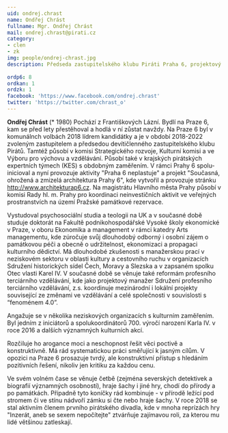 ```yaml
---
uid: ondrej.chrast
name: Ondřej Chrást
fullname: Mgr. Ondřej Chrást
mail: ondrej.chrast@pirati.cz
category: 
- clen
- zk
img: people/ondrej-chrast.jpg
description: Předseda zastupitelského klubu Piráti Praha 6, projektový manažer v oblasti kultury a vzdělávání
  
ordp6: 8
ordkan: 1
ordzk: 1
facebook: 'https://www.facebook.com/ondrej.chrast'
twitter: 'https://twitter.com/chrast_o'
---
```

**Ondřej Chrást** (* 1980) Pochází z Františkových Lázní. Bydlí na Praze 6, kam se před lety přestěhoval a hodlá v ní zůstat navždy. Na Praze 6 byl v komunálnch volbách 2018 lídrem kandidátky a je v období 2018-2022 zvoleným zastupitelem a předsedou devítičlenného zastupitelského klubu Pirátů. Tamtéž působí v komisi Strategického rozvoje, Kulturní komisi a ve Výboru pro výchovu a vzdělávání. Působí také v krajských pirátských expertních týmech (KES) s obdobným zaměřením. V rámci Prahy 6 spolu-inicioval a nyní provozuje aktivity "Praha 6 neplastuje" a projekt "Současná, ohrožená a zmizelá architektura Prahy 6", kde vytvořil a provozuje stránku http://www.architekturap6.cz. Na magistrátu Hlavního města Prahy působí v komisi Rady hl. m. Prahy pro koordinaci neinvestičních aktivit ve veřejných prostranstvích na území Pražské památkové rezervace.

Vystudoval psychosociální studia a teologii na UK a v současné době studuje doktorát na Fakultě podnikohospodářské Vysoké školy ekonomické v Praze, v oboru Ekonomika a management v rámci katedry Arts managementu, kde zúročuje svůj dlouhodobý odborný i osobní zájem o památkovou péči a obecně o udržitelnost, ekonomizaci a propagaci kulturního dědictví. Má dlouhodobé zkušenosti s manažerskou prací v neziskovém sektoru v oblasti kultury a cestovního ruchu v organizacích Sdružení historických sídel Čech, Moravy a Slezska a v zapsaném spolku Otec vlasti Karel IV. V současné době se věnuje také reformám profesního terciárního vzdělávání, kde jako projektový manažer Sdružení profesního terciárního vzdělávání, z.s. koordinuje mezinárodní i lokální projekty související ze změnami ve vzdělávání a celé společnosti v souvislosti s “fenoménem 4.0”.

Angažuje se v několika neziskových organizacích s kulturním zaměřením. Byl jedním z iniciátorů a spolukoordinátorů 700. výročí narození Karla IV. v roce 2016 a dalších významných kulturních akcí.  

Rozčiluje ho arogance moci a neschopnost řešit věci poctivě a konstruktivně. Má rád systematickou práci směřující k jasným cílům. V opozici na Praze 6 prosazuje tvrdý, ale konstruktivní přístup s hledáním pozitivních řešení, nikoliv jen kritiku za každou cenu. 

Ve svém volném čase se věnuje četbě (zejména severských detektivek a biografií významných osobností), hraje šachy i jiné hry, chodí do přírody a po památkách. Případně tyto koníčky rád kombinuje - v přírodě ležící pod stromem či ve stínu nádvoří zámku si čte nebo hraje šachy. V roce 2018 se stal aktivním členem prvního pirátského divadla, kde v mnoha reprízách hry "Inzerát, aneb se sexem nepočítejte" ztvárňuje zajímavou roli, za kterou mu lidé většinou zatleskají. 
